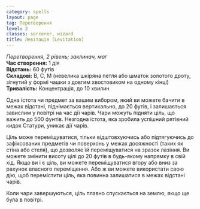 ```yaml
---
category: spells
layout: page
tag: Перетворення
level: 2
classes: sorcerer, wizard
title: Левітація [Levitation]
---
```


_Перетворення, 2 рівень; заклинач, маг_    
**Час створення:** 1 дія    
**Відстань:** 60 футів    
**Складові:** В, С, М (невелика шкіряна петля або шматок золотого дроту, зігнутий у формі чашки з довгим хвостовиком на одному кінці)    
**Тривалість:** Концентрація, до 10 хвилин    

Одна істота чи предмет за вашим вибором, який ви можете бачити в межах відстані, піднімається вертикально, до 20 футів, і залишається завислим у повітрі на час дії чарів. Чари можуть підняти ціль, що важить до 500 фунтів. Незгодна істота, яка зробила успішний рятівний кидок Статури, уникає дії чарів.    

Ціль може переміщуватися, тільки відштовхуючись або підтягуючись до зафіксованих предметів чи поверхонь у межах досяжності (таких як стіна або стеля), що дозволяє їй переміщуватися на зразок лазіння. Ви можете змінити висоту цілі до 20 футів в будь-якому напрямку в свій хід. Якщо ви і є ціль, ви можете переміщуватися вгору або вниз за рахунок власного переміщення. Або ж ви можете використати свою дію, щоб перемістити ціль, яка повинна залишатися в межах відстані чарів.    

Коли чари завершуються, ціль плавно спускається на землю, якщо ще була в повітрі. 
